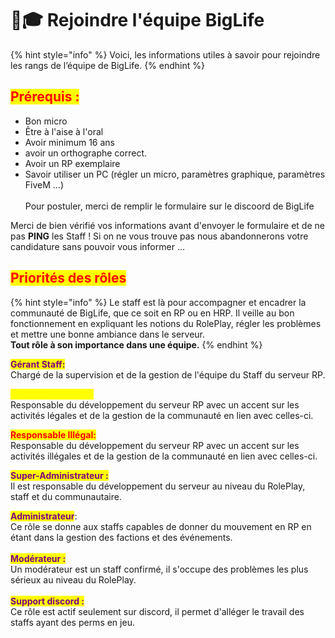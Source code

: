 # 👨🎓 Rejoindre l'équipe BigLife

{% hint style="info" %}
Voici, les informations utiles à savoir pour rejoindre les rangs de l’équipe de BigLife.
{% endhint %}

## <mark style="color:red;">Prérequis :</mark> <a href="#bkmrk-pr-c3-a9requis-3a" id="bkmrk-pr-c3-a9requis-3a"></a>

* Bon micro
* Être à l'aise à l'oral
* Avoir minimum 16 ans
* avoir un orthographe correct.
* Avoir un RP exemplaire
* Savoir utiliser un PC (régler un micro, paramètres graphique, paramètres FiveM ...)\
  \
  Pour postuler, merci de remplir le formulaire sur le discoord de BigLife

Merci de bien vérifié vos informations avant d'envoyer le formulaire et de ne pas **PING** les Staff ! Si on ne vous trouve pas nous abandonnerons votre candidature sans pouvoir vous informer ...

## <mark style="color:red;">Priorités des rôles</mark>

{% hint style="info" %}
Le staff est là pour accompagner et encadrer la communauté de BigLife, que ce soit en RP ou en HRP. Il veille au bon fonctionnement en expliquant les notions du RolePlay, régler les problèmes et mettre une bonne ambiance dans le serveur.\
**Tout rôle à son importance dans une équipe.**
{% endhint %}

<mark style="color:purple;">**Gérant Staff:**</mark>\
Chargé de la supervision et de la gestion de l'équipe du Staff du serveur RP.

<mark style="color:yellow;">**Responsable Légal:**</mark>\
Responsable du développement du serveur RP avec un accent sur les activités légales et de la gestion de la communauté en lien avec celles-ci.

<mark style="color:red;">**Responsable Illégal:**</mark>\
Responsable du développement du serveur RP avec un accent sur les activités illégales et de la gestion de la communauté en lien avec celles-ci.

<mark style="color:purple;">**Super-Administrateur :**</mark>\
Il est responsable du développement du serveur au niveau du RolePlay, staff et du communautaire.

<mark style="color:purple;">**Administrateur**</mark>:\
Ce rôle se donne aux staffs capables de donner du mouvement en RP en étant dans la gestion des factions et des événements.\
\
<mark style="color:purple;">**Modérateur :**</mark>\
Un modérateur est un staff confirmé, il s'occupe des problèmes les plus sérieux au niveau du RolePlay.\
\
<mark style="color:purple;">**Support discord :**</mark>\
Ce rôle est actif seulement sur discord, il permet d'alléger le travail des staffs ayant des perms en jeu.
